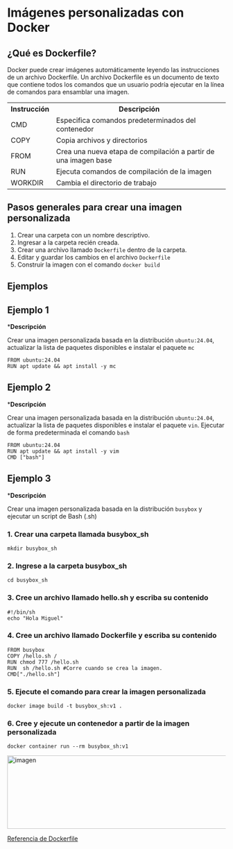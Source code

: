# Imágenes personalizadas con Docker

## ¿Qué es Dockerfile?

Docker puede crear imágenes automáticamente leyendo las instrucciones de un archivo Dockerfile. Un archivo Dockerfile es un documento de texto que contiene todos los comandos que un usuario podría ejecutar en la línea de comandos para ensamblar una imagen.

<table>
  <tr>
    <th>Instrucción</th>
    <th>Descripción</th>
  </tr>
  <tr>
    <td>CMD</td>
    <td>Especifica comandos predeterminados del contenedor</td>
  </tr>
  <tr>
    <td>COPY</td>
    <td>Copia archivos y directorios</td>
  <tr>
    <td>FROM</td>
    <td>Crea una nueva etapa de compilación a partir de una imagen base</td>
  </tr>
  <tr>
    <td>RUN</td>
    <td>Ejecuta comandos de compilación de la imagen</td>
  </tr>
  <tr>
    <td>WORKDIR</td>
    <td>Cambia el directorio de trabajo</td>
  </tr>
</table>

## Pasos generales para crear una imagen personalizada
1. Crear una carpeta con un nombre descriptivo.
2. Ingresar a la carpeta recién creada.
3. Crear una archivo llamado `Dockerfile` dentro de la carpeta.
4. Editar y guardar los cambios en el archivo `Dockerfile`
5. Construir la imagen con el comando `docker build` 

## Ejemplos

## Ejemplo 1

***Descripción**

Crear una imagen personalizada basada en la distribución `ubuntu:24.04`, actualizar la lista de paquetes disponibles e instalar el paquete `mc`   

```
FROM ubuntu:24.04
RUN apt update && apt install -y mc
```

## Ejemplo 2

***Descripción**

Crear una imagen personalizada basada en la distribución `ubuntu:24.04`, actualizar la lista de paquetes disponibles e instalar el paquete `vin`. Ejecutar de forma predeterminada el comando `bash`   

```
FROM ubuntu:24.04
RUN apt update && apt install -y vim
CMD ["bash"]
```

## Ejemplo 3

***Descripción**

Crear una imagen personalizada basada en la distribución `busybox` y ejecutar un script de Bash (.sh)  

### 1. Crear una carpeta llamada busybox_sh

```
mkdir busybox_sh
```

### 2. Ingrese a la carpeta busybox_sh

```
cd busybox_sh
```

### 3. Cree un archivo llamado hello.sh y escriba su contenido

```
#!/bin/sh
echo "Hola Miguel"
```
### 4. Cree un archivo llamado Dockerfile y escriba su contenido

```
FROM busybox
COPY /hello.sh /
RUN chmod 777 /hello.sh
RUN  sh /hello.sh #Corre cuando se crea la imagen.
CMD["./hello.sh"]
```

### 5. Ejecute el comando para crear la imagen personalizada

```
docker image build -t busybox_sh:v1 .
```

### 6. Cree y ejecute un contenedor a partir de la imagen personalizada

```
docker container run --rm busybox_sh:v1
```
<img width="779" height="169" alt="imagen" src="https://github.com/user-attachments/assets/af3097d9-6112-4b16-8e08-6c715982dc64" />

[Referencia de Dockerfile](https://docs.docker.com/reference/dockerfile/)  
